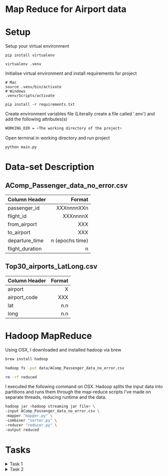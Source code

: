 # Map Reduce for Airport data

# Setup

Setup your virtual environment

```
pip install virtualenv

virtualenv .venv
```

Initialise virtual environment and install requirements for project

```
# Mac
source .venv/bin/activate
# Windows
.venv/Scripts/activate

pip install -r requirements.txt
```

Create environment variables file (Literally create a file called '.env') and add the following attributes(s)

```bash
WORKING_DIR = <The working directory of the project>
```

Open terminal in working directory and run project

```
python main.py
```

# Data-set Description

## AComp_Passenger_data_no_error.csv

| Column Header   |          Format |
| :-------------- | --------------: |
| passenger_id    |      XXXnnnnXXn |
| flight_id       |        XXXnnnnX |
| from_airport    |             XXX |
| to_airport      |             XXX |
| departure_time  | n (epochs time) |
| flight_duration |               n |

## Top30_airports_LatLong.csv

| Column Header | Format |
| :------------ | -----: |
| airport       |      X |
| airport_code  |    XXX |
| lat           |    n.n |
| long          |    n.n |

# Hadoop MapReduce

Using OSX, I downloaded and installed hadoop via brew

```bash
brew install hadoop
```

```bash
hadoop fs -put data/AComp_Passenger_data_no_error.csv
```

```bash
rm -rf reduced
```

I executed the following command on OSX. Hadoop splits the input data into partitions and runs them through the map-reduce scripts I've made on separate threads, reducing runtime and the data.

```bash
hadoop jar <hadoop streaming jar file> \
-input AComp_Passenger_data_no_error.csv \
-mapper "mapper.py" \
-combiner "sorter.py" \
-reducer "reducer.py" \
-output reduced
```

<!-- MAC
hadoop jar /usr/local/Cellar/hadoop/3.3.2/libexec/share/hadoop/tools/lib/hadoop-streaming-3.3.2.jar \
-input AComp_Passenger_data_no_error.csv \
-mapper "mapreduce/mapper.py" \
-combiner "mapreduce/sorter.py" \
-reducer "mapreduce/reducer.py" \
-output reduced
-->

# Tasks

<details>
<summary>Task 1</summary>

| Airport (From) | Flights |
| :------------- | ------: |
| PEK            |      70 |
| FRA            |      59 |
| LAS            |      53 |
| DFW            |      37 |
| DEN            |      36 |
| MIA            |      35 |
| DXB            |      30 |
| BKK            |      23 |
| SFO            |      23 |
| HKG            |      20 |
| FCO            |      20 |
| SIN            |      17 |
| LHR            |      16 |
| AMS            |      14 |
| MAD            |      14 |
| LAX            |      13 |
| CAN            |      13 |
| PVG            |       7 |
| ATL            |       0 |
| ORD            |       0 |
| HND            |       0 |
| CDG            |       0 |
| CGK            |       0 |
| JFK            |       0 |
| PHX            |       0 |
| IAH            |       0 |
| CLT            |       0 |
| MUC            |       0 |
| KUL            |       0 |
| IST            |       0 |

</details>

<details>
<summary>Task 2</summary>
UES9151GS5 has had the most number of flights (25)
</details>
<!--
## Task 1

> Determine the number of flights from each airport; include a list of any airports not used.

### Results

```bash
-------------------------
Flight List
-------------------------
[('DEN', 46), ('IAH', 37), ('CAN', 37), ('ATL', 36), ('ORD', 33), ('KUL', 33), ('CGK', 27), ('JFK', 25), ('LHR', 25), ('CLT', 21), ('CDG', 21), ('PVG', 20), ('LAS', 17), ('BKK', 17), ('AMS', 15), ('FCO', 15), ('MUC', 14), ('MAD', 13), ('PEK', 13), ('HND', 13), ('MIA', 11), ('DFW', 11)]
```

## Task 2

> Create a list of flights based on the Flight id, this output should include a passenger list, relevant IATA/FAA codes, the departure time, the arrival time (times to be converted to HH:MM: SS format), and the flight times

### Results

```bash
-------------------------
Flights per airport
-------------------------
[['SQU6245R', array(['UES9151GS5', 'JBE2302VO4', 'SJD8775RZ4', 'HCA3158QA6',
       'XFG5747ZT9', 'PIT2755XC1', 'CYJ0225CH1', 'MXU9187YC7',
       'HGO4350KK1', 'PUD8209OG3', 'WBE6935NU3', 'IEG9308EA5',
       'LLZ3798PE3', 'YMH6360YP0', 'DAZ3029XA0', 'VZY2993ME1',
       'SPR4484HA6'], dtype=object), array(['DEN'], dtype=object), ['17:14:20'], ['10:43:20'], ['18:29:00']]]
```

_Only shows first item in the list_

```bash
-------------------------
Unused airports
-------------------------
['LAX', 'FRA', 'HKG', 'DXB', 'SIN', 'SFO', 'PHX', 'IST']
```

## Task 3

> Calculate the line-of-sight (nautical) miles for each flight and the total travelled by each passenger and thus output the passenger having earned the highest air miles

### Results

````bash
-------------------------
Highest Airmile passenger
-------------------------
UES9151GS5
``` -->
````
